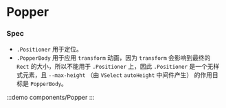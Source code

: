 # Popper


### Spec
 - `.Positioner` 用于定位。
 - `.PopperBody` 用于应用 `transform` 动画，因为 `transform` 会影响到最终的 `Rect` 的大小，所以不能用于 `.Positioner` 上，因此 `.Positioner` 是一个无样式元素，且 `--max-height` （由 `VSelect` `autoHeight` 中间件产生） 的作用目标是 `PopperBody`。

:::demo components/Popper
:::